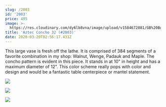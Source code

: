 ```yaml
---
slug: /2003
id: '2003'
price: 495
image: >-
  https://res.cloudinary.com/dy6lb8vna/image/upload/v1584672881/GB%20Bowlworks%20Gallery/2003a.jpg
title: 'Aztec Concho 32 (#2003)'
date: 2020-03-20T02:56:17.431Z
---
```

This large vase is fresh off the lathe.  It is comprised of 384 segments of a favorite combination in my shop: Walnut, Wenge, Padauk and Maple.  The concho pattern is evident in this piece.  It stands in at 10" in height and has a maximum diameter of 12".  This color scheme really pops with color and design and would be a fantastic table centerpiece or mantel statement.

![](https://res.cloudinary.com/dy6lb8vna/image/upload/v1584673279/GB%20Bowlworks%20Gallery/2003b.jpg)

![](https://res.cloudinary.com/dy6lb8vna/image/upload/v1584673313/GB%20Bowlworks%20Gallery/IMG_7383.jpg)

![](https://res.cloudinary.com/dy6lb8vna/image/upload/v1584673344/GB%20Bowlworks%20Gallery/IMG_7394.jpg)
